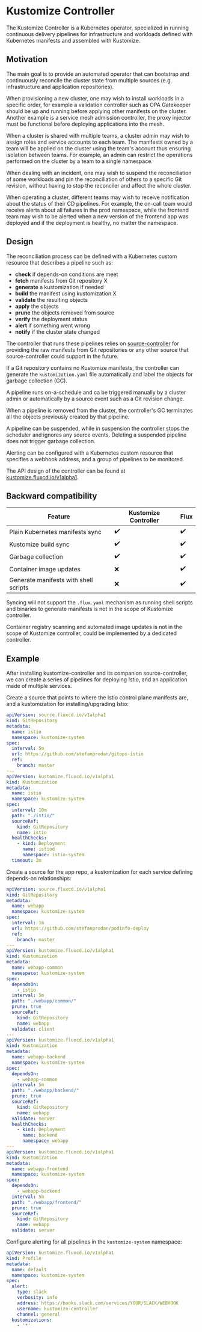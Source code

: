 # Kustomize Controller

The Kustomize Controller is a Kubernetes operator, specialized in running 
continuous delivery pipelines for infrastructure and workloads
defined with Kubernetes manifests and assembled with Kustomize.

## Motivation

The main goal is to provide an automated operator that can
bootstrap and continuously reconcile the cluster state
from multiple sources (e.g. infrastructure and application repositories).

When provisioning a new cluster, one may wish to install workloads in a specific order,
for example a validation controller such as OPA Gatekeeper should be up and running before 
applying other manifests on the cluster. Another example is a service mesh admission controller,
the proxy injector must be functional before deploying applications into the mesh.

When a cluster is shared with multiple teams, a cluster admin may wish to assign roles and service
accounts to each team. The manifests owned by a team will be applied on the cluster using
the team's account thus ensuring isolation between teams. For example, an admin can 
restrict the operations performed on the cluster by a team to a single namespace.

When dealing with an incident, one may wish to suspend the reconciliation of some workloads and
pin the reconciliation of others to a specific Git revision, without having to stop the reconciler
and affect the whole cluster.

When operating a cluster, different teams may wish to receive notification about the status
of their CD pipelines. For example, the on-call team would receive alerts about all
failures in the prod namespace, while the frontend team may wish to be alerted when a new version 
of the frontend app was deployed and if the deployment is healthy, no matter the namespace.

## Design

The reconciliation process can be defined with a Kubernetes custom resource
that describes a pipeline such as:
- **check** if depends-on conditions are meet  
- **fetch** manifests from Git repository X
- **generate** a kustomization if needed
- **build** the manifest using kustomization X
- **validate** the resulting objects 
- **apply** the objects 
- **prune** the objects removed from source
- **verify** the deployment status
- **alert** if something went wrong
- **notify** if the cluster state changed 

The controller that runs these pipelines relies on
[source-controller](https://github.com/fluxcd/source-controller)
for providing the raw manifests from Git repositories or any
other source that source-controller could support in the future. 

If a Git repository contains no Kustomize manifests, the controller can
generate the `kustomization.yaml` file automatically and label
the objects for garbage collection (GC).

A pipeline runs on-a-schedule and ca be triggered manually by a
cluster admin or automatically by a source event such as a Git revision change.

When a pipeline is removed from the cluster, the controller's GC terminates
all the objects previously created by that pipeline.

A pipeline can be suspended, while in suspension the controller
stops the scheduler and ignores any source events.
Deleting a suspended pipeline does not trigger garbage collection.

Alerting can be configured with a Kubernetes custom resource
that specifies a webhook address, and a group of pipelines to be monitored.

The API design of the controller can be found at [kustomize.fluxcd.io/v1alpha1](v1alpha1/README.md).

## Backward compatibility

| Feature                                      | Kustomize Controller    | Flux               |
| -------------------------------------------- | ----------------------- | ------------------ |
| Plain Kubernetes manifests sync              | :heavy_check_mark:      | :heavy_check_mark: |
| Kustomize build sync                         | :heavy_check_mark:      | :heavy_check_mark: |
| Garbage collection                           | :heavy_check_mark:      | :heavy_check_mark: |
| Container image updates                      | :x:                     | :heavy_check_mark: |
| Generate manifests with shell scripts        | :x:                     | :heavy_check_mark: |

Syncing will not support the `.flux.yaml` mechanism as running shell scripts and binaries to
generate manifests is not in the scope of Kustomize controller.

Container registry scanning and automated image updates is not in the scope of Kustomize controller,
could be implemented by a dedicated controller.

## Example

After installing kustomize-controller and its companion source-controller, we
can create a series of pipelines for deploying Istio, and an application made of
multiple services.

Create a source that points to where the Istio control plane manifests are,
and a kustomization for installing/upgrading Istio:

```yaml
apiVersion: source.fluxcd.io/v1alpha1
kind: GitRepository
metadata:
  name: istio
  namespace: kustomize-system
spec:
  interval: 5m
  url: https://github.com/stefanprodan/gitops-istio
  ref:
    branch: master
---
apiVersion: kustomize.fluxcd.io/v1alpha1
kind: Kustomization
metadata:
  name: istio
  namespace: kustomize-system
spec:
  interval: 10m
  path: "./istio/"
  sourceRef:
    kind: GitRepository
    name: istio
  healthChecks:
    - kind: Deployment
      name: istiod
      namespace: istio-system
  timeout: 2m
```

Create a source for the app repo, a kustomization for each service defining depends-on relationships:

```yaml
apiVersion: source.fluxcd.io/v1alpha1
kind: GitRepository
metadata:
  name: webapp
  namespace: kustomize-system
spec:
  interval: 1m
  url: https://github.com/stefanprodan/podinfo-deploy
  ref:
    branch: master
---
apiVersion: kustomize.fluxcd.io/v1alpha1
kind: Kustomization
metadata:
  name: webapp-common
  namespace: kustomize-system
spec:
  dependsOn:
    - istio
  interval: 5m
  path: "./webapp/common/"
  prune: true
  sourceRef:
    kind: GitRepository
    name: webapp
  validate: client
---
apiVersion: kustomize.fluxcd.io/v1alpha1
kind: Kustomization
metadata:
  name: webapp-backend
  namespace: kustomize-system
spec:
  dependsOn:
    - webapp-common
  interval: 5m
  path: "./webapp/backend/"
  prune: true
  sourceRef:
    kind: GitRepository
    name: webapp
  validate: server
  healthChecks:
    - kind: Deployment
      name: backend
      namespace: webapp
---
apiVersion: kustomize.fluxcd.io/v1alpha1
kind: Kustomization
metadata:
  name: webapp-frontend
  namespace: kustomize-system
spec:
  dependsOn:
    - webapp-backend
  interval: 5m
  path: "./webapp/frontend/"
  prune: true
  sourceRef:
    kind: GitRepository
    name: webapp
  validate: server
```

Configure alerting for all pipelines in the `kustomize-system` namespace:

```yaml
apiVersion: kustomize.fluxcd.io/v1alpha1
kind: Profile
metadata:
  name: default
  namespace: kustomize-system
spec:
  alert:
    type: slack
    verbosity: info
    address: https://hooks.slack.com/services/YOUR/SLACK/WEBHOOK
    username: kustomize-controller
    channel: general
  kustomizations:
    - '*'
```


